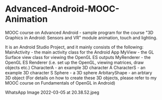 # Advanced-Android-MOOC-Animation
MOOC course on Advanced Android - sample program for the course "3D Graphics in Android: Sensors and VR" module animation, touch and lighting. 

It is an Android Studio Project, and it mainly consists of the following:
MainActivity - the main activity class for the Android App
MyView - the GL Surface view class for viewing the OpenGL ES outputs
MyRenderer - the OpenGL ES Renderer (i.e. set up the OpenGL, viewing matrices, draw objects etc.)
CharacterA - an example 3D character A 
CharacterS - an example 3D character S 
Sphere - a 3D sphere
ArbitaryShape - an arbtary 3D object
(For details on how to create these 3D objects, please refer to my MOOC course on Fundamentals of OpenGL in Android)

WhatsApp Image 2022-03-05 at 20.38.52.jpeg
